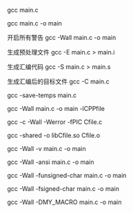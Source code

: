gcc main.c

gcc main.c -o main

开启所有警告
gcc -Wall main.c -o main

生成预处理文件
gcc -E main.c > main.i

生成汇编代码
gcc -S main.c > main.s

生成汇编后的目标文件
gcc -C main.c

gcc -save-temps main.c

gcc  -Wall main.c -o main -lCPPfile

gcc -c -Wall -Werror -fPIC Cfile.c

gcc -shared -o libCfile.so Cfile.o

gcc -Wall -v main.c -o main

gcc -Wall -ansi main.c -o main

gcc -Wall -funsigned-char main.c -o main

gcc -Wall -fsigned-char main.c -o main

gcc -Wall -DMY_MACRO main.c -o main